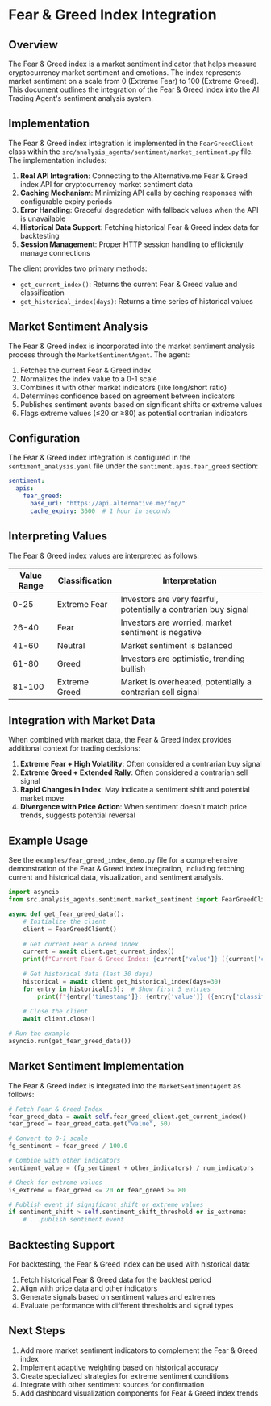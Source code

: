 # Fear & Greed Index Integration

## Overview

The Fear & Greed index is a market sentiment indicator that helps measure cryptocurrency market sentiment and emotions. The index represents market sentiment on a scale from 0 (Extreme Fear) to 100 (Extreme Greed). This document outlines the integration of the Fear & Greed index into the AI Trading Agent's sentiment analysis system.

## Implementation

The Fear & Greed index integration is implemented in the `FearGreedClient` class within the `src/analysis_agents/sentiment/market_sentiment.py` file. The implementation includes:

1. **Real API Integration**: Connecting to the Alternative.me Fear & Greed index API for cryptocurrency market sentiment data
2. **Caching Mechanism**: Minimizing API calls by caching responses with configurable expiry periods
3. **Error Handling**: Graceful degradation with fallback values when the API is unavailable
4. **Historical Data Support**: Fetching historical Fear & Greed index data for backtesting
5. **Session Management**: Proper HTTP session handling to efficiently manage connections

The client provides two primary methods:
- `get_current_index()`: Returns the current Fear & Greed value and classification
- `get_historical_index(days)`: Returns a time series of historical values

## Market Sentiment Analysis

The Fear & Greed index is incorporated into the market sentiment analysis process through the `MarketSentimentAgent`. The agent:

1. Fetches the current Fear & Greed index
2. Normalizes the index value to a 0-1 scale
3. Combines it with other market indicators (like long/short ratio)
4. Determines confidence based on agreement between indicators
5. Publishes sentiment events based on significant shifts or extreme values
6. Flags extreme values (≤20 or ≥80) as potential contrarian indicators

## Configuration

The Fear & Greed index integration is configured in the `sentiment_analysis.yaml` file under the `sentiment.apis.fear_greed` section:

```yaml
sentiment:
  apis:
    fear_greed:
      base_url: "https://api.alternative.me/fng/"
      cache_expiry: 3600  # 1 hour in seconds
```

## Interpreting Values

The Fear & Greed index values are interpreted as follows:

| Value Range | Classification   | Interpretation                                                  |
|-------------|------------------|----------------------------------------------------------------|
| 0-25        | Extreme Fear     | Investors are very fearful, potentially a contrarian buy signal |
| 26-40       | Fear             | Investors are worried, market sentiment is negative             |
| 41-60       | Neutral          | Market sentiment is balanced                                    |
| 61-80       | Greed            | Investors are optimistic, trending bullish                      |
| 81-100      | Extreme Greed    | Market is overheated, potentially a contrarian sell signal      |

## Integration with Market Data

When combined with market data, the Fear & Greed index provides additional context for trading decisions:

1. **Extreme Fear + High Volatility**: Often considered a contrarian buy signal
2. **Extreme Greed + Extended Rally**: Often considered a contrarian sell signal
3. **Rapid Changes in Index**: May indicate a sentiment shift and potential market move
4. **Divergence with Price Action**: When sentiment doesn't match price trends, suggests potential reversal

## Example Usage

See the `examples/fear_greed_index_demo.py` file for a comprehensive demonstration of the Fear & Greed index integration, including fetching current and historical data, visualization, and sentiment analysis.

```python
import asyncio
from src.analysis_agents.sentiment.market_sentiment import FearGreedClient

async def get_fear_greed_data():
    # Initialize the client
    client = FearGreedClient()
    
    # Get current Fear & Greed index
    current = await client.get_current_index()
    print(f"Current Fear & Greed Index: {current['value']} ({current['classification']})")
    
    # Get historical data (last 30 days)
    historical = await client.get_historical_index(days=30)
    for entry in historical[:5]:  # Show first 5 entries
        print(f"{entry['timestamp']}: {entry['value']} ({entry['classification']})")
    
    # Close the client
    await client.close()

# Run the example
asyncio.run(get_fear_greed_data())
```

## Market Sentiment Implementation

The Fear & Greed index is integrated into the `MarketSentimentAgent` as follows:

```python
# Fetch Fear & Greed Index
fear_greed_data = await self.fear_greed_client.get_current_index()
fear_greed = fear_greed_data.get("value", 50)

# Convert to 0-1 scale
fg_sentiment = fear_greed / 100.0

# Combine with other indicators
sentiment_value = (fg_sentiment + other_indicators) / num_indicators

# Check for extreme values
is_extreme = fear_greed <= 20 or fear_greed >= 80

# Publish event if significant shift or extreme values
if sentiment_shift > self.sentiment_shift_threshold or is_extreme:
    # ...publish sentiment event
```

## Backtesting Support

For backtesting, the Fear & Greed index can be used with historical data:

1. Fetch historical Fear & Greed data for the backtest period
2. Align with price data and other indicators
3. Generate signals based on sentiment values and extremes
4. Evaluate performance with different thresholds and signal types

## Next Steps

1. Add more market sentiment indicators to complement the Fear & Greed index
2. Implement adaptive weighting based on historical accuracy
3. Create specialized strategies for extreme sentiment conditions
4. Integrate with other sentiment sources for confirmation
5. Add dashboard visualization components for Fear & Greed index trends